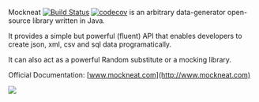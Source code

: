 Mockneat [![Build Status](https://travis-ci.org/nomemory/mockneat.svg?branch=master)](https://travis-ci.org/nomemory/mockneat.svg?branch=master) [![codecov](https://codecov.io/gh/nomemory/mockneat/branch/master/graph/badge.svg)](https://codecov.io/gh/nomemory/mockneat) is an arbitrary data-generator open-source library written in Java.

It provides a simple but powerful (fluent) API that enables developers to create json, xml, csv and sql data programatically.

It can also act as a powerful Random substitute or a mocking library.

Official Documentation: [www.mockneat.com](http://www.mockneat.com)

<a href='https://bintray.com/nomemory/maven/mockneat?source=watch' alt='Get automatic notifications about new "mockneat" versions'><img src='https://www.bintray.com/docs/images/bintray_badge_color.png'></a>
